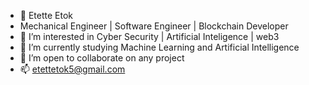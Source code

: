- 👋 Etette Etok
- Mechanical Engineer | Software Engineer | Blockchain Developer
- 👀 I’m interested in Cyber Security | Artificial Inteligence | web3
- 🌱 I’m currently studying Machine Learning and Artificial Intelligence
- 💞️ I’m open to collaborate on any project
- 📫 etettetok5@gmail.com

<!---
Etette/Etette is a ✨ special ✨ repository because its `README.md` (this file) appears on your GitHub profile.
You can click the Preview link to take a look at your changes.
--->
